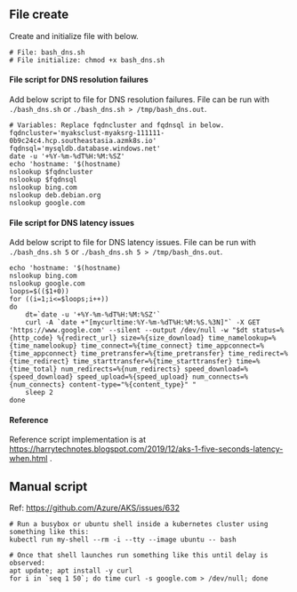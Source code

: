 ## File create

Create and initialize file with below.

```
# File: bash_dns.sh
# File initialize: chmod +x bash_dns.sh
```

#### File script for DNS resolution failures

Add below script to file for DNS resolution failures. File can be run with `./bash_dns.sh` or `./bash_dns.sh > /tmp/bash_dns.out`.

```
# Variables: Replace fqdncluster and fqdnsql in below.
fqdncluster='myaksclust-myaksrg-111111-0b9c24c4.hcp.southeastasia.azmk8s.io'
fqdnsql='mysqldb.database.windows.net'
date -u '+%Y-%m-%dT%H:%M:%SZ'
echo 'hostname: '$(hostname)
nslookup $fqdncluster
nslookup $fqdnsql
nslookup bing.com
nslookup deb.debian.org
nslookup google.com
```

#### File script for DNS latency issues

Add below script to file for DNS latency issues. File can be run with `./bash_dns.sh 5` or `./bash_dns.sh 5 > /tmp/bash_dns.out`.

```
echo 'hostname: '$(hostname)
nslookup bing.com
nslookup google.com
loops=$(($1+0))
for ((i=1;i<=$loops;i++))
do
	dt=`date -u '+%Y-%m-%dT%H:%M:%SZ'`
	curl -A `date +"[mycurltime:%Y-%m-%dT%H:%M:%S.%3N]"` -X GET 'https://www.google.com' --silent --output /dev/null -w "$dt status=%{http_code} %{redirect_url} size=%{size_download} time_namelookup=%{time_namelookup} time_connect=%{time_connect} time_appconnect=%{time_appconnect} time_pretransfer=%{time_pretransfer} time_redirect=%{time_redirect} time_starttransfer=%{time_starttransfer} time=%{time_total} num_redirects=%{num_redirects} speed_download=%{speed_download} speed_upload=%{speed_upload} num_connects=%{num_connects} content-type="%{content_type}" "
	sleep 2
done
```

#### Reference

Reference script implementation is at https://harrytechnotes.blogspot.com/2019/12/aks-1-five-seconds-latency-when.html .

## Manual script

Ref: https://github.com/Azure/AKS/issues/632

```
# Run a busybox or ubuntu shell inside a kubernetes cluster using something like this:
kubectl run my-shell --rm -i --tty --image ubuntu -- bash

# Once that shell launches run something like this until delay is observed:
apt update; apt install -y curl
for i in `seq 1 50`; do time curl -s google.com > /dev/null; done
```
